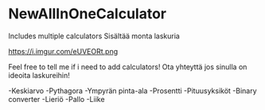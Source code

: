 # NewAllInOneCalculator

Includes multiple calculators
Sisältää monta laskuria

https://i.imgur.com/eUVEORt.png


Feel free to tell me if i need to add calculators!
Ota yhteyttä jos sinulla on ideoita laskureihin!

-Keskiarvo
-Pythagora
-Ympyrän pinta-ala
-Prosentti
-Pituusyksiköt
-Binary converter
-Lieriö
-Pallo
-Liike
